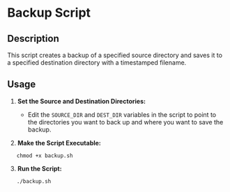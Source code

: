 # Backup Script

## Description
This script creates a backup of a specified source directory and saves it to a specified destination directory with a timestamped filename.

## Usage
1. **Set the Source and Destination Directories:**
   - Edit the `SOURCE_DIR` and `DEST_DIR` variables in the script to point to the directories you want to back up and where you want to save the backup.

2. **Make the Script Executable:**
```
   chmod +x backup.sh
```
3. **Run the Script:**
```
   ./backup.sh
```
